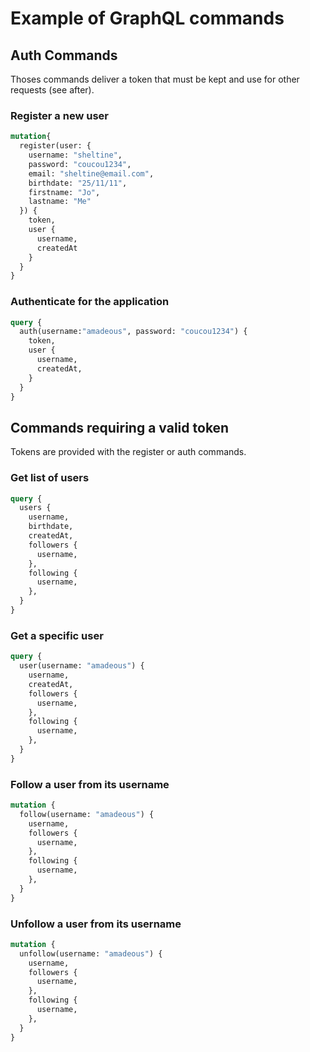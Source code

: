 # Example of GraphQL commands

## Auth Commands
Thoses commands deliver a token that must be kept and use for other requests (see after).

### Register a new user

```graphql
mutation{
  register(user: {
    username: "sheltine",
    password: "coucou1234",
    email: "sheltine@email.com",
    birthdate: "25/11/11",
    firstname: "Jo",
    lastname: "Me"
  }) {
    token,
    user {
      username,
      createdAt
    }
  }
}
```

### Authenticate for the application

```graphql
query {
  auth(username:"amadeous", password: "coucou1234") {
    token,
    user {
      username,
      createdAt,
    }
  }
}
```

## Commands requiring a valid token
Tokens are provided with the register or auth commands.

### Get list of users

```graphql
query {
  users {
    username,
    birthdate,
    createdAt,
    followers {
      username,
    },
    following {
      username,
    },
  }
}
```

### Get a specific user

```graphql
query {
  user(username: "amadeous") {
    username,
    createdAt,
    followers {
      username,
    },
    following {
      username,
    },
  }
}
```


### Follow a user from its username

```graphql
mutation {
  follow(username: "amadeous") {
    username,
    followers {
      username,
    },
    following {
      username,
    },
  }
}
```

### Unfollow a user from its username

```graphql
mutation {
  unfollow(username: "amadeous") {
    username,
    followers {
      username,
    },
    following {
      username,
    },
  }
}
```